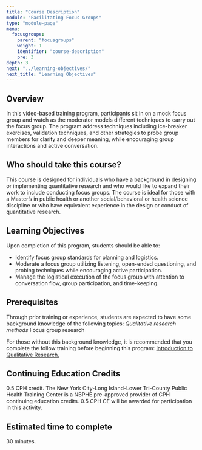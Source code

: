 ```yaml
---
title: "Course Description"
module: "Facilitating Focus Groups"
type: "module-page"
menu:
  focusgroups:
    parent: "focusgroups"
    weight: 1
    identifier: "course-description"
    pre: 3
depth: 3
next: "../learning-objectives/"
next_title: "Learning Objectives"
---
```

## Overview

In this video-based training program, participants sit in on a mock focus group and watch as the moderator models different techniques to carry out the focus group. The program address techniques including ice-breaker exercises, validation techniques, and other strategies to probe group members for clarity and deeper meaning, while encouraging group interactions and active conversation.

## Who should take this course?

This course is designed for individuals who have a background in designing or implementing quantitative research and who would like to expand their work to include conducting focus groups.  The course is ideal for those with a Master’s in public health or another social/behavioral or health science discipline or who have equivalent experience in the design or conduct of quantitative research.

## Learning Objectives

Upon completion of this program, students should be able to:

* Identify focus group standards for planning and logistics.
* Moderate a focus group utilizing listening, open-ended questioning, and probing techniques while encouraging active participation.
* Manage the logistical execution of the focus group with attention to conversation flow, group participation, and time-keeping.

## Prerequisites

Through prior training or experience, students are expected to have some background knowledge of the following topics: _Qualitative research methods_ Focus group research

For those without this background knowledge, it is recommended that you complete the follow training before beginning this program: <a href="https://www.train.org/DesktopModules/eLearning/CourseDetails/CourseDetailsForm.aspx?tabid=62&courseid=1046375&backURL=L0Rlc2t0b3BTaGVsbC5hc3B4P3RhYklkPTYyJmdvdG89YnJvd3NlJmJyb3dzZT1rZXl3b3JkJmtleXdvcmQ9aW50cm8rdG8rcXVhbGl0YXRpdmUrcmVzZWFyY2gma2V5b3B0aW9uPUJvdGgmY2xpbmljYWw9Qm90aCZsb2NhbD1BbGwmQnlDb3N0PTA=" target="_blank">Introduction to Qualitative Research.</a>

## Continuing Education Credits

0.5 CPH credit. The New York City-Long Island-Lower Tri-County Public Health Training Center is a NBPHE pre-approved provider of CPH continuing education credits.  0.5 CPH CE will be awarded for participation in this activity.

## Estimated time to complete

30 minutes.
